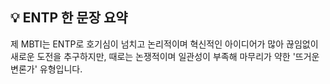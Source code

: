 ## 💡 ENTP 한 문장 요약
제 MBTI는 ENTP로
호기심이 넘치고 논리적이며 혁신적인 아이디어가 많아 끊임없이 새로운 도전을 추구하지만, 때로는 논쟁적이며 일관성이 부족해 마무리가 약한 '뜨거운 변론가' 유형입니다.
